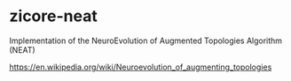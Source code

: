# zicore-neat
Implementation of the NeuroEvolution of Augmented Topologies Algorithm (NEAT)

https://en.wikipedia.org/wiki/Neuroevolution_of_augmenting_topologies
